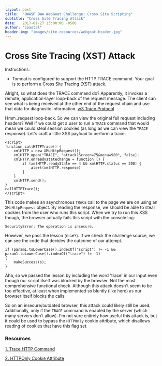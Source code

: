 ```yaml
---
layout: post
title:  "OWASP BWA WebGoat Challenge: Cross Site Scripting"
subtitle: "Cross Site Tracing Attack"
date:   2017-01-27 13:00:00 -0500
author: "coastal"
header-img: "images/site-resources/webgoat-header.jpg"
---
```

# Cross Site Tracing (XST) Attack
Instructions:

- Tomcat is configured to support the HTTP TRACE command. Your goal is to perform a Cross Site Tracing (XST) attack. 

Alright, so what does the TRACE command do? Apparently, it invokes a remote, application-layer loop-back of the request message. The client can see what is being received at the other end of the request chain and use that data for diagnostic information. [w3 Trace Protocol][w3-trace]

Hmm..request loop-back. So we can view the original full request including headers? Well if we could get a user to run a ```TRACE``` command that would mean we could steal session cookies (as long as we can view the ```TRACE``` response). Let's craft a little XSS payload to perform a trace.

```
<script>
function callHTTPTrace() {
	xmlHTTP = new XMLHttpRequest();
	xmlHTTP.open("TRACE", "attack?Screen=75&menu=900", false);
	xmlHTTP.onreadystatechange = function () {
		if (xmlHTTP.readyState == 4 && xmlHTTP.status == 200) {
			alert(xmlHTTP.response)
		}
	}
	xmlHTTP.send();
}
callHTTPTrace();
</script>
```

This code makes an asynchronous ```TRACE``` call to the page we are on using an ```XMLHttpRequest``` object. By reading the response, we should be able to steal cookies from the user who runs this script. When we try to run this XSS though, the browser actually fails this script with the console log:

```
SecurityError: The operation is insecure.
```

However, we pass the lesson (nice?). If we check the challenge source, we can see the code that decides the outcome of our attempt. 

```
if (param1.toLowerCase().indexOf("script") != -1 && param1.toLowerCase().indexOf("trace") != -1)
{
	makeSuccess(s);
}
```

Aha, so we passed the lesson by including the word 'trace' in our input even though our script itself was blocked by the browser. Not the most comprehensive functional check. Although this attack doesn't seem to be too effective, at least when implemented so bluntly (like here) as our browser itself blocks the calls.

So on an insecure/outdated browser, this attack could likely still be used. Additionally, only if the ```TRACE``` command is enabled by the server (which many servers don't allow). I'm not sure entirely how useful this attack is, but it could be used to bypass the ```HTTPOnly``` cookie attribute, which disallows reading of cookies that have this flag set.

### Resources

[1. Trace HTTP Command][w3-trace]

[2. HTTPOnly Cookie Attribute][http-only]

[w3-trace]:https://www.w3.org/Protocols/rfc2616-sec9.html
[http-only]:https://www.owasp.org/index.php/HTTPOnly#Browsers_Supporting_HTTPOnly
